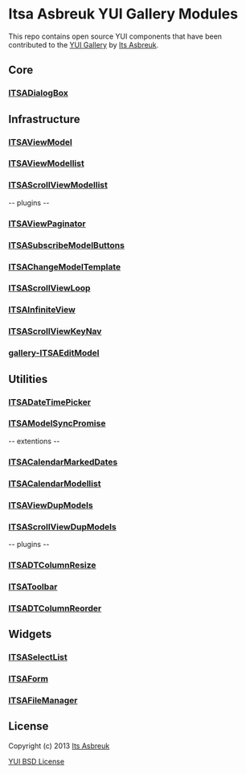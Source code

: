 Itsa Asbreuk YUI Gallery Modules
===========================


This repo contains open source YUI components that have been contributed to the
[YUI Gallery](http://yuilibrary.com/gallery/) by
[Its Asbreuk](http://itsasbreuk.nl).


Core
----
### [ITSADialogBox](src/gallery-itsadialogbox)


Infrastructure
--------------
### [ITSAViewModel](src/gallery-itsaviewmodel)
### [ITSAViewModellist](src/gallery-itsaviewmodellist)
### [ITSAScrollViewModellist](src/gallery-itsascrollviewmodellist)

-- plugins --
### [ITSAViewPaginator](src/gallery-itsaviewpaginator)
### [ITSASubscribeModelButtons](src/gallery-itsasubscribemodelbuttons)
### [ITSAChangeModelTemplate](src/gallery-itsachangemodeltemplate)
### [ITSAScrollViewLoop](src/gallery-itsascrollviewloop)
### [ITSAInfiniteView](src/gallery-itsainfiniteview)
### [ITSAScrollViewKeyNav](src/gallery-itsascrollviewkeynav)
### [gallery-ITSAEditModel](src/gallery-itsaeditmodel)


Utilities
---------
### [ITSADateTimePicker](src/gallery-itsadatetimepicker)
### [ITSAModelSyncPromise](src/gallery-itsamodelsyncpromise)

-- extentions --
### [ITSACalendarMarkedDates](src/gallery-itsacalendarmarkeddates)
### [ITSACalendarModellist](src/gallery-itsacalendarmodellist)
### [ITSAViewDupModels](src/gallery-itsaviewdupmodels)
### [ITSAScrollViewDupModels](src/gallery-itsascrollviewdupmodels)

-- plugins --
### [ITSADTColumnResize](src/gallery-itsadtcolumnresize)
### [ITSAToolbar](src/gallery-itsatoolbar)
### [ITSADTColumnReorder](src/gallery-itsadtcolumnreorder)


Widgets
-------
### [ITSASelectList](src/gallery-itsaselectlist)
### [ITSAForm](src/gallery-itsaform)
### [ITSAFileManager](src/gallery-itsafilemanager)


License
-------

Copyright (c) 2013 [Its Asbreuk](http://http://itsasbreuk.nl)

[YUI BSD License](http://developer.yahoo.com/yui/license.html)
